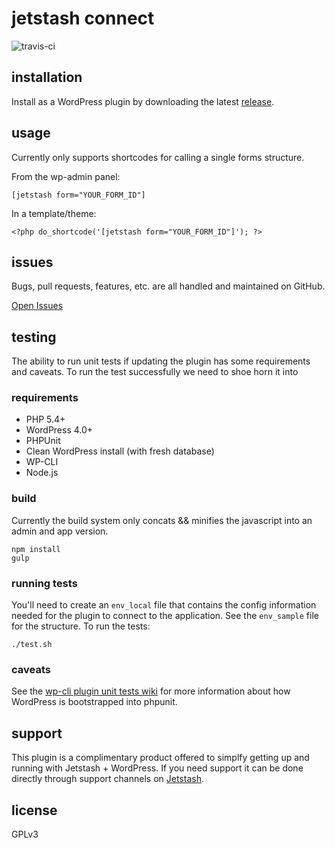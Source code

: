 # jetstash connect

![travis-ci](https://api.travis-ci.org/jetstash/jetstash-connect.svg)  

## installation

Install as a WordPress plugin by downloading the latest [release](https://github.com/jetstash/jetstash-connect/releases).

## usage

Currently only supports shortcodes for calling a single forms structure.

From the wp-admin panel:

```
[jetstash form="YOUR_FORM_ID"]
```

In a template/theme:

```
<?php do_shortcode('[jetstash form="YOUR_FORM_ID"]'); ?>
```

## issues

Bugs, pull requests, features, etc. are all handled and maintained on GitHub.

[Open Issues](https://github.com/jetstash/jetstash-connect/issues)

## testing

The ability to run unit tests if updating the plugin has some requirements and caveats. To run the test successfully we need to shoe horn it into

### requirements

 - PHP 5.4+  
 - WordPress 4.0+  
 - PHPUnit  
 - Clean WordPress install (with fresh database)  
 - WP-CLI  
 - Node.js  

### build

Currently the build system only concats && minifies the javascript into an admin and app version.

```
npm install
gulp
```

### running tests

You'll need to create an `env_local` file that contains the config information needed for the plugin to connect to the application. See the `env_sample` file for the structure. To run the tests:

```
./test.sh
```

### caveats

See the [wp-cli plugin unit tests wiki](https://github.com/wp-cli/wp-cli/wiki/Plugin-Unit-Tests) for more information about how WordPress is bootstrapped into phpunit.

## support

This plugin is a complimentary product offered to simplfy getting up and running with Jetstash + WordPress. If you need support it can be done directly through support channels on [Jetstash](https://www.jetstash.com).

## license

GPLv3